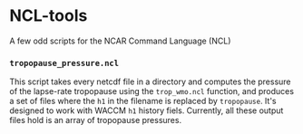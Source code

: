# NCL-tools
A few odd scripts for the NCAR Command Language (NCL) 

### `tropopause_pressure.ncl`  

This script takes every netcdf file in a directory and computes the pressure of the lapse-rate tropopause using the `trop_wmo.ncl` function, and produces a set of files where the `h1` in the filename is replaced by `tropopause`. 
It's designed to work with WACCM `h1` history fiels. 
Currently, all these output files hold is an array of tropopause pressures.

